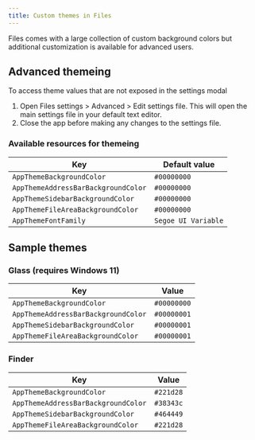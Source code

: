```yaml
---
title: Custom themes in Files
---
```


Files comes with a large collection of custom background colors but additional customization is available for advanced users.

## Advanced themeing
To access theme values that are not exposed in the settings modal
1. Open Files settings > Advanced > Edit settings file. This will open the main settings file in your default text editor.
2. Close the app before making any changes to the settings file.

### Available resources for themeing

| Key                                   | Default value                 |
| ------------------------------------- | ----------------------------- |
| `AppThemeBackgroundColor`             | `#00000000`                   |
| `AppThemeAddressBarBackgroundColor`   | `#00000000`                   |
| `AppThemeSidebarBackgroundColor`      | `#00000000`                   |
| `AppThemeFileAreaBackgroundColor`     | `#00000000`                   |
| `AppThemeFontFamily`                  | `Segoe UI Variable`           |


## Sample themes

### Glass (requires Windows 11)
| Key                                   | Value                         |
| ------------------------------------- | ------------------------------|
| `AppThemeBackgroundColor`             | `#00000000`                   |
| `AppThemeAddressBarBackgroundColor`   | `#00000001`                   |
| `AppThemeSidebarBackgroundColor`      | `#00000001`                   |
| `AppThemeFileAreaBackgroundColor`     | `#00000001`                   |

### Finder
| Key                                   | Value                         |
| ------------------------------------- | ------------------------------|
| `AppThemeBackgroundColor`             | `#221d28`                     |
| `AppThemeAddressBarBackgroundColor`   | `#38343c`                     |
| `AppThemeSidebarBackgroundColor`      | `#464449`                     |
| `AppThemeFileAreaBackgroundColor`     | `#221d28`                     |
